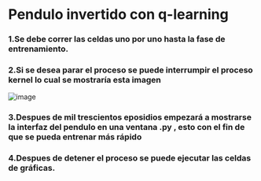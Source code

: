 # Pendulo invertido con q-learning
### 1.Se debe correr las celdas uno por uno hasta la fase de entrenamiento.
### 2.Si se desea parar el proceso se puede interrumpir el proceso kernel lo cual se mostraría esta imagen
![image](https://github.com/user-attachments/assets/df21336b-11ed-4541-8cd7-265be6f06727)
### 3.Despues de mil trescientos eposidios empezará a mostrarse la interfaz del pendulo en una ventana .py , esto con el fin de que se pueda entrenar más rápido
### 4.Despues de detener el proceso se puede ejecutar las celdas de gráficas.

